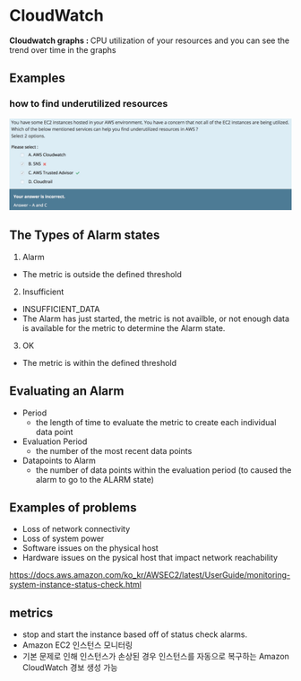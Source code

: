 # CloudWatch

<b>Cloudwatch graphs : </b> CPU utilization of your resources and you can see the trend over time in the graphs

## Examples
### how to find underutilized resources
![Alt text](./images/cloudwatch-exam.jpeg "")


## The Types of Alarm states

1. Alarm
  - The metric is outside the defined threshold
2. Insufficient
  - INSUFFICIENT_DATA
  - The Alarm has just started, the metric is not availble, or not enough data is available for the metric to determine the Alarm state.
3. OK
  - The metric is within the defined threshold

## Evaluating an Alarm
  - Period
    + the length of time to evaluate the metric to create each individual data point
  - Evaluation Period
    + the number of the most recent data points
  - Datapoints to Alarm
    + the number of data points within the evaluation period (to caused the alarm to go to the ALARM state)

## Examples of problems
  - Loss of network connectivity
  - Loss of system power
  - Software issues on the physical host
  - Hardware issues on the pysical host that impact network reachability

https://docs.aws.amazon.com/ko_kr/AWSEC2/latest/UserGuide/monitoring-system-instance-status-check.html

## metrics
  - stop and start the instance based off of status check alarms.
  - Amazon EC2 인스턴스 모니터링
  - 기본 문제로 인해 인스턴스가 손상된 경우 인스턴스를 자동으로 복구하는 Amazon CloudWatch 경보 생성 가능
